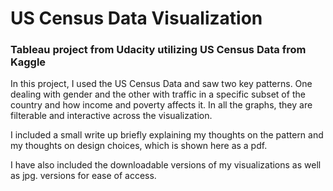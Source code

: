 # US Census Data Visualization
### Tableau project from Udacity utilizing US Census Data from Kaggle  

In this project, I used the US Census Data and saw two key patterns. One dealing with gender and the other with traffic in a specific subset of the country and how income and poverty affects it. In all the graphs, they are filterable and interactive across the visualization. 

I included a small write up briefly explaining my thoughts on the pattern and my thoughts on design choices, which is shown here as a pdf. 

I have also included the downloadable versions of my visualizations as well as jpg. versions for ease of access. 
